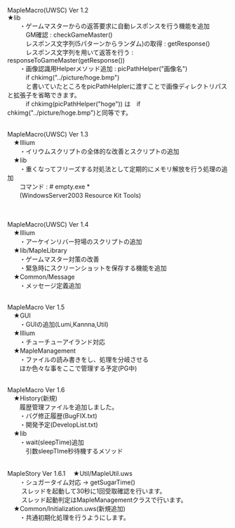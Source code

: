 MapleMacro(UWSC) Ver 1.2<br>
★lib<br>
　　・ゲームマスターからの返答要求に自動レスポンスを行う機能を追加<br>
　　　GM確認 : checkGameMaster()<br>
　　　レスポンス文字列(5パターンからランダム)の取得 : getResponse()<br>
　　　レスポンス文字列を用いて返答を行う : responseToGameMaster(getResponse())<br>
　　・画像認識用Helperメソッド追加 : picPathHelper("画像名")<br>
　　　if chkimg("../picture/hoge.bmp")<br>
　　　と書いていたところをpicPathHelplerに渡すことで画像ディレクトリパスと拡張子を省略できます。<br>
　　　if chkimg(picPathHelper("hoge")) は　if chkimg("../picture/hoge.bmp")と同等です。<br><br>

MapleMacro(UWSC) Ver 1.3<br>
　★Illium<br>
　　・イリウムスクリプトの全体的な改善とスクリプトの追加<br>
　★lib<br>
　　・重くなってフリーズする対処法として定期的にメモリ解放を行う処理の追加<br>
　　コマンド : # empty.exe * <br>
　　(WindowsServer2003 Resource Kit Tools)<br>
<br><br>

MapleMacro(UWSC) Ver 1.4<br>
　★Illium<br>
　　・アーケインリバー狩場のスクリプトの追加<br>
　★lib/MapleLibrary<br>
　　・ゲームマスター対策の改善<br>
　　・緊急時にスクリーンショットを保存する機能を追加<br>
　★Common/Message<br>
　　・メッセージ定義追加<br><br>

MapleMacro Ver 1.5<br>
　★GUI<br>
　　・GUIの追加(Lumi,Kannna,Util)<br>
　★Illium<br>
　　・チューチューアイランド対応<br>
　★MapleManagement<br>
　　・ファイルの読み書きをし、処理を分岐させる<br>
　　ほか色々な事をここで管理する予定(PG中)<br><br>

MapleMacro Ver 1.6<br>
　★History(新規)<br>
　　履歴管理ファイルを追加しました。<br>
　　・バグ修正履歴(BugFIX.txt)<br>
　　・開発予定(DevelopList.txt)<br>
　★lib<br>
　　・wait(sleepTime)追加<br>
　　　引数sleepTIme秒待機するメソッド<br><br>

MapleStory Ver 1.6.1
　★Util/MapleUtil.uws<br>
　　・シュガータイム対応 -> getSugarTime()<br>
　　 スレッドを起動して30秒に1回受取確認を行います。<br>
　　 スレッド起動判定はMapleManagementクラスで行います。<br>
　★Common/Initialization.uws(新規追加)<br>
　　・共通初期化処理を行うようにします。<br>
